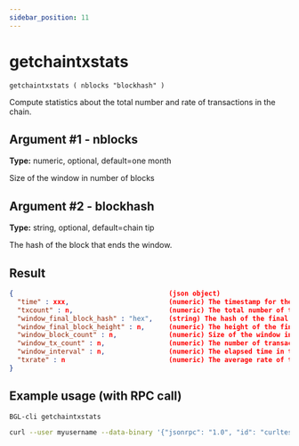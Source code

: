 ```yaml
---
sidebar_position: 11
---
```


# getchaintxstats

`getchaintxstats ( nblocks "blockhash" )`

Compute statistics about the total number and rate of transactions in the chain.

## Argument #1 - nblocks

**Type:** numeric, optional, default=one month

Size of the window in number of blocks

## Argument #2 - blockhash

**Type:** string, optional, default=chain tip

The hash of the block that ends the window.

## Result

```json
{                                       (json object)
  "time" : xxx,                         (numeric) The timestamp for the final block in the window, expressed in UNIX epoch time
  "txcount" : n,                        (numeric) The total number of transactions in the chain up to that point
  "window_final_block_hash" : "hex",    (string) The hash of the final block in the window
  "window_final_block_height" : n,      (numeric) The height of the final block in the window.
  "window_block_count" : n,             (numeric) Size of the window in number of blocks
  "window_tx_count" : n,                (numeric) The number of transactions in the window. Only returned if "window_block_count" is > 0
  "window_interval" : n,                (numeric) The elapsed time in the window in seconds. Only returned if "window_block_count" is > 0
  "txrate" : n                          (numeric) The average rate of transactions per second in the window. Only returned if "window_interval" is > 0
}
```

## Example usage (with RPC call)

```sh 
BGL-cli getchaintxstats
```

```sh
curl --user myusername --data-binary '{"jsonrpc": "1.0", "id": "curltest", "method": "getchaintxstats", "params": [2016]}' -H 'content-type: text/plain;' http://127.0.0.1:8334/
```
